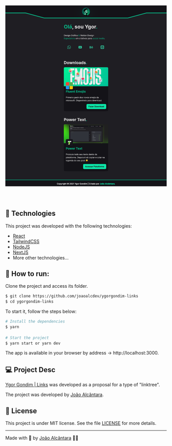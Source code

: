 <p align="center">
<!--   <img alt="START - English Academy" src="./src/assets/images/logo-start.svg" width="160px"> -->
</p>

<p align="center">
</p>

<h1 align="center">
    <img alt="Website" src="./public/cover-(01).png" />
</h1>

<br>

## 🧪 Technologies

This project was developed with the following technologies:

- [React](https://reactjs.org)
- [TailwindCSS](https://tailwindcss.com/docs/installation)
- [NodeJS](https://nodejs.org/en/)
- [NextJS](https://nextjs.org/)
- More other technologies...

## 🚀 How to run:

Clone the project and access its folder.

```bash
$ git clone https://github.com/joaoalcdev/ygorgondim-links
$ cd ygorgondim-links
```

To start it, follow the steps below:

```bash
# Install the dependencies
$ yarn

# Start the project
$ yarn start or yarn dev
```
The app is available in your browser by address -> http://localhost:3000.

## 💻 Project Desc

[Ygor Gondim | Links](https://ygorgondim-links.vercel.app/) was developed as a proposal for a type of "linktree".

The project was developed by [João Alcântara](https://github.com/joaoalcdev).

## 📝 License

This project is under MIT license. See the file [LICENSE](./LICENSE) for more details.

---

Made with 💜 by [João Alcântara](https://github.com/joaoalcdev) 👋🏻
